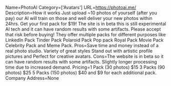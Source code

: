 Name=PhotoAI
Category=['Avatars']
URL=https://photoai.me/
Description=How it works Just upload ~10 photos of yourself (after you pay) our AI will train on those and well deliver your new photos within 24hrs. Get your first pack for $19! The site is in beta this is still experimental AI tech and it can have random results with some artifacts. Please accept that risk before buying! They offer multiple packs for different purposes like LinkedIn Pack Tinder Pack Polaroid Pack Pop pack Royal Pack Movie Pack Celebrity Pack and Meme Pack.
Pros=Save time and money instead of a real photo studio. Variety of great styles Stand out with artistic profile pictures and Perfect for creative avatars.
Cons=The website is in beta so it can have random results with some artifacts. Slightly longer processing time due to increased demand.
Pricing=1 Pack (30 photos) $15 3 Packs (90 photos) $25 5 Packs (150 photos) $40 and $9 for each additional pack.
Company Address=None
